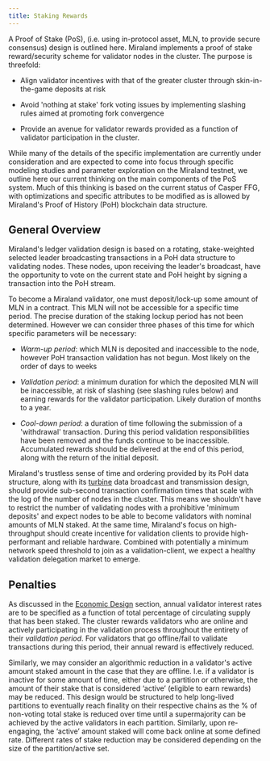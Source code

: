 ```yaml
---
title: Staking Rewards
---
```


A Proof of Stake \(PoS\), \(i.e. using in-protocol asset, MLN, to provide secure consensus\) design is outlined here. Miraland implements a proof of stake reward/security scheme for validator nodes in the cluster. The purpose is threefold:

- Align validator incentives with that of the greater cluster through skin-in-the-game deposits at risk

- Avoid 'nothing at stake' fork voting issues by implementing slashing rules aimed at promoting fork convergence

- Provide an avenue for validator rewards provided as a function of validator participation in the cluster.

While many of the details of the specific implementation are currently under consideration and are expected to come into focus through specific modeling studies and parameter exploration on the Miraland testnet, we outline here our current thinking on the main components of the PoS system. Much of this thinking is based on the current status of Casper FFG, with optimizations and specific attributes to be modified as is allowed by Miraland's Proof of History \(PoH\) blockchain data structure.

## General Overview

Miraland's ledger validation design is based on a rotating, stake-weighted selected leader broadcasting transactions in a PoH data structure to validating nodes. These nodes, upon receiving the leader's broadcast, have the opportunity to vote on the current state and PoH height by signing a transaction into the PoH stream.

To become a Miraland validator, one must deposit/lock-up some amount of MLN in a contract. This MLN will not be accessible for a specific time period. The precise duration of the staking lockup period has not been determined. However we can consider three phases of this time for which specific parameters will be necessary:

- _Warm-up period_: which MLN is deposited and inaccessible to the node, however PoH transaction validation has not begun. Most likely on the order of days to weeks

- _Validation period_: a minimum duration for which the deposited MLN will be inaccessible, at risk of slashing \(see slashing rules below\) and earning rewards for the validator participation. Likely duration of months to a year.

- _Cool-down period_: a duration of time following the submission of a 'withdrawal' transaction. During this period validation responsibilities have been removed and the funds continue to be inaccessible. Accumulated rewards should be delivered at the end of this period, along with the return of the initial deposit.

Miraland's trustless sense of time and ordering provided by its PoH data structure, along with its [turbine](https://www.youtube.com/watch?v=qt_gDRXHrHQ&t=1s) data broadcast and transmission design, should provide sub-second transaction confirmation times that scale with the log of the number of nodes in the cluster. This means we shouldn't have to restrict the number of validating nodes with a prohibitive 'minimum deposits' and expect nodes to be able to become validators with nominal amounts of MLN staked. At the same time, Miraland's focus on high-throughput should create incentive for validation clients to provide high-performant and reliable hardware. Combined with potentially a minimum network speed threshold to join as a validation-client, we expect a healthy validation delegation market to emerge.

## Penalties

As discussed in the [Economic Design](ed_overview/ed_overview.md) section, annual validator interest rates are to be specified as a function of total percentage of circulating supply that has been staked. The cluster rewards validators who are online and actively participating in the validation process throughout the entirety of their _validation period_. For validators that go offline/fail to validate transactions during this period, their annual reward is effectively reduced.

Similarly, we may consider an algorithmic reduction in a validator's active amount staked amount in the case that they are offline. I.e. if a validator is inactive for some amount of time, either due to a partition or otherwise, the amount of their stake that is considered ‘active’ \(eligible to earn rewards\) may be reduced. This design would be structured to help long-lived partitions to eventually reach finality on their respective chains as the % of non-voting total stake is reduced over time until a supermajority can be achieved by the active validators in each partition. Similarly, upon re-engaging, the ‘active’ amount staked will come back online at some defined rate. Different rates of stake reduction may be considered depending on the size of the partition/active set.
